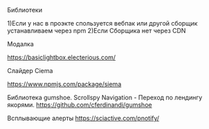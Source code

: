 Библиотеки

1)Если у нас в проэкте спользуется вебпак или другой сборщик устанавливаем через
npm 2)Если Сборщика нет через CDN

Модалка

https://basiclightbox.electerious.com/

Слайдер Ciema

https://www.npmjs.com/package/siema

Библиотека gumshoe. Scrollspy Navigation - Переход по лендингу якорями.
https://github.com/cferdinandi/gumshoe

Всплывающие алерты https://sciactive.com/pnotify/

